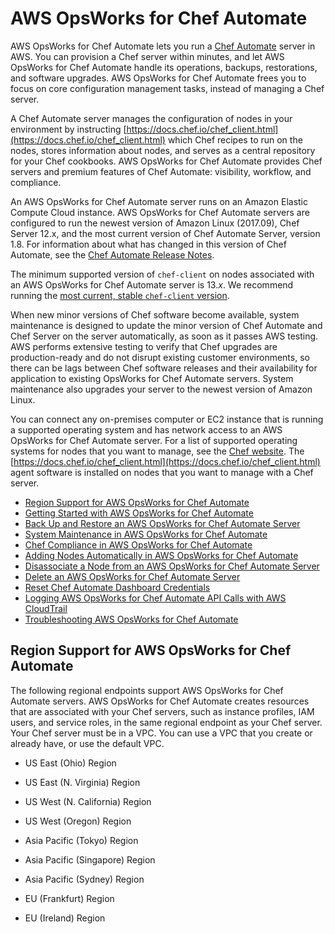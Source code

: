 # AWS OpsWorks for Chef Automate<a name="welcome_opscm"></a>

AWS OpsWorks for Chef Automate lets you run a [Chef Automate](https://www.chef.io/automate/) server in AWS\. You can provision a Chef server within minutes, and let AWS OpsWorks for Chef Automate handle its operations, backups, restorations, and software upgrades\. AWS OpsWorks for Chef Automate frees you to focus on core configuration management tasks, instead of managing a Chef server\.

A Chef Automate server manages the configuration of nodes in your environment by instructing [https://docs.chef.io/chef_client.html](https://docs.chef.io/chef_client.html) which Chef recipes to run on the nodes, stores information about nodes, and serves as a central repository for your Chef cookbooks\. AWS OpsWorks for Chef Automate provides Chef servers and premium features of Chef Automate: visibility, workflow, and compliance\.

An AWS OpsWorks for Chef Automate server runs on an Amazon Elastic Compute Cloud instance\. AWS OpsWorks for Chef Automate servers are configured to run the newest version of Amazon Linux \(2017\.09\), Chef Server 12\.x, and the most current version of Chef Automate Server, version 1\.8\. For information about what has changed in this version of Chef Automate, see the [Chef Automate Release Notes](https://docs.chef.io/release_notes_chef_automate.html)\.

The minimum supported version of `chef-client` on nodes associated with an AWS OpsWorks for Chef Automate server is 13\.*x*\. We recommend running the [most current, stable `chef-client` version](https://downloads.chef.io/chef/stable)\.

When new minor versions of Chef software become available, system maintenance is designed to update the minor version of Chef Automate and Chef Server on the server automatically, as soon as it passes AWS testing\. AWS performs extensive testing to verify that Chef upgrades are production\-ready and do not disrupt existing customer environments, so there can be lags between Chef software releases and their availability for application to existing OpsWorks for Chef Automate servers\. System maintenance also upgrades your server to the newest version of Amazon Linux\.

You can connect any on\-premises computer or EC2 instance that is running a supported operating system and has network access to an AWS OpsWorks for Chef Automate server\. For a list of supported operating systems for nodes that you want to manage, see the [Chef website](https://docs.chef.io/platforms.html)\. The [https://docs.chef.io/chef_client.html](https://docs.chef.io/chef_client.html) agent software is installed on nodes that you want to manage with a Chef server\.


+ [Region Support for AWS OpsWorks for Chef Automate](#opscm-region)
+ [Getting Started with AWS OpsWorks for Chef Automate](gettingstarted-opscm.md)
+ [Back Up and Restore an AWS OpsWorks for Chef Automate Server](opscm-backup-restore.md)
+ [System Maintenance in AWS OpsWorks for Chef Automate](opscm-maintenance.md)
+ [Chef Compliance in AWS OpsWorks for Chef Automate](opscm-chefcompliance.md)
+ [Adding Nodes Automatically in AWS OpsWorks for Chef Automate](opscm-unattend-assoc.md)
+ [Disassociate a Node from an AWS OpsWorks for Chef Automate Server](opscm-disassociate-node.md)
+ [Delete an AWS OpsWorks for Chef Automate Server](opscm-delete-server.md)
+ [Reset Chef Automate Dashboard Credentials](opscm-resetchefcreds.md)
+ [Logging AWS OpsWorks for Chef Automate API Calls with AWS CloudTrail](logging-using-cloudtrail.md)
+ [Troubleshooting AWS OpsWorks for Chef Automate](troubleshoot-opscm.md)

## Region Support for AWS OpsWorks for Chef Automate<a name="opscm-region"></a>

The following regional endpoints support AWS OpsWorks for Chef Automate servers\. AWS OpsWorks for Chef Automate creates resources that are associated with your Chef servers, such as instance profiles, IAM users, and service roles, in the same regional endpoint as your Chef server\. Your Chef server must be in a VPC\. You can use a VPC that you create or already have, or use the default VPC\.

+ US East \(Ohio\) Region

+ US East \(N\. Virginia\) Region

+ US West \(N\. California\) Region

+ US West \(Oregon\) Region

+ Asia Pacific \(Tokyo\) Region

+ Asia Pacific \(Singapore\) Region

+ Asia Pacific \(Sydney\) Region

+ EU \(Frankfurt\) Region

+ EU \(Ireland\) Region